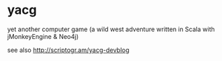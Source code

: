 yacg
====

yet another computer game (a wild west adventure written in Scala with jMonkeyEngine & Neo4j)

see also http://scriptogr.am/yacg-devblog
